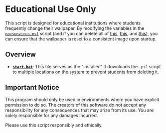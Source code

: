 # Educational Use Only

This script is designed for educational institutions where students frequently change their wallpaper. By modifying the variables in the [`noesunvirus.ps1`](https://github.com/notthecoolguyyouknow/WallpaperChanger/blob/main/noesunvirus.ps1) script (and if you can delete all of [this](https://github.com/notthecoolguyyouknow/WallpaperChanger/blob/main/noesunvirus.ps1#L7-L8), [this](https://github.com/notthecoolguyyouknow/WallpaperChanger/blob/main/noesunvirus.ps1#L28-L29), and [this](https://github.com/notthecoolguyyouknow/WallpaperChanger/blob/main/noesunvirus.ps1#L42-L47)), you can ensure that the wallpaper is reset to a consistent image upon startup.

## Overview

- **[`start.bat`](https://github.com/notthecoolguyyouknow/WallpaperChanger/blob/main/start.bat)**: This file serves as the "installer." It downloads the `.ps1` script to multiple locations on the system to prevent students from deleting it.

## Important Notice

This program should only be used in environments where you have explicit permission to do so. The creators of this software do not accept any responsibility for any consequences that may arise from its use. You are solely responsible for any damages incurred.

Please use this script responsibly and ethically.
